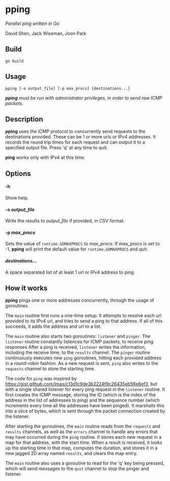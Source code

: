 pping
=====

_Parallel ping written in Go_

David Shen, Jack Wiseman, Joon Park

Build
-----

`go build`

Usage
-----

`pping [-o output_file] [-p max_procs] {destinations...}`

_**pping** must be run with administrator privileges, in order to send raw ICMP
packets._

Description
-----------

**pping** uses the ICMP protocol to concurrently send requests to the
destinations provided. These can be 1 or more urls or IPv4 addresses. It
records the round trip times for each request and can output it to a specified
output file. Press 'q' at any time to quit.

**ping** works only with IPv4 at this time.

Options
-------

#### -h

Show help.

#### -o _output_file_

Write the results to _output_file_ if provided, in CSV format.

#### -p _max_procs_

Sets the value of `runtime.GOMAXPROCS` to _max_procs_. If _max_procs_ is set to
-1, **pping** will print the default value for `runtime.GOMAXPROCS` and quit.

#### _destinations..._

A space separated list of at least 1 url or IPv4 address to ping.

How it works
------------

**pping** pings one or more addresses concurrently, through the usage of
goroutines.

The `main` routine first runs a one-time setup. It attempts to resolve each url
provided to its IPv4 url, and tries to send a ping to that address. If all of
this succeeds, it adds the address and url to a list.

The `main` routine also starts two goroutines: `listener` and `pinger`. The
`listener` routine constantly listences for ICMP packets, to receive ping
responses After a ping is received, `listener` writes the information, including
the receive time, to the `results` channel. The `pinger` routine continuously
executes new `ping` goroutines, hitting each provided address in a round-robin
fashion. As a new request is sent, `ping` also writes to the `requests` channel
to store the starting time.

The code for `ping` was inspired by https://gist.github.com/lmas/c13d1c9de3b2224f9c26435eb56e6ef3,
but with a single shared listener for every ping request in the `listener`
routine. It first creates the ICMP message, storing the ID (which is the index
of the address in the list of addresses to ping) and the sequence number (which
increments every time all the addresses have been pinged). It marshalls this
into a slice of bytes, which is sent through the packet connection created by
the listener.

After starting the goroutines, the `main` routine reads from the `requests` and
`results` channels, as well as the `errors` channel to handle any errors that
may have occurred during the `ping` routine. It stores each new request in a
map for that address, with the start time. When a result is received, it looks
up the starting time in that map, computes the duration, and stores it in a new
jagged 2D array named `results`, and clears the map entry.

The `main` routine also uses a goroutine to read for the 'q' key being pressed,
which will send messages to the `quit` channel to stop the pinger and listener.
